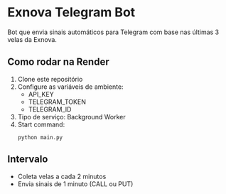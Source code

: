 # Exnova Telegram Bot

Bot que envia sinais automáticos para Telegram com base nas últimas 3 velas da Exnova.

## Como rodar na Render

1. Clone este repositório
2. Configure as variáveis de ambiente:
   - API_KEY
   - TELEGRAM_TOKEN
   - TELEGRAM_ID
3. Tipo de serviço: Background Worker
4. Start command:
   ```
   python main.py
   ```

## Intervalo

- Coleta velas a cada 2 minutos
- Envia sinais de 1 minuto (CALL ou PUT)
